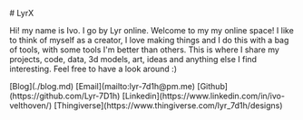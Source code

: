 <!--
[default]
title="Lyrx"
[default.meta]
description="Lyr's little space of the internet"
author="Lyr"
-->
<!-- add favicon -->
[](./favicon.ico)
<!-- stylesheets -->
[](./lib/fontawesome.css)
[](./lib/fa-solid.css)
[](./lib/fa-brands.css)
[](./main.css)
<!-- external pages -->
[](./404.md)

<centered>
# LyrX
</centered>

Hi! my name is Ivo. I go by Lyr online. Welcome to my my online space! I like to think of myself as a creator, I love making things and I do this with a bag of tools, with some tools I'm better than others. This is where I share my projects, code, data, 3d models, art, ideas and anything else I find interesting. Feel free to have a look around :) 

<links boxes>
[<i class="fa-solid fa-rss"></i>Blog](./blog.md)
[<i class="fa-solid fa-envelope"></i>Email](mailto:lyr-7d1h@pm.me)
[<i class="fa-brands fa-github"></i>Github](https://github.com/Lyr-7D1h)
[<i class="fa-brands fa-linkedin"></i>Linkedin](https://www.linkedin.com/in/ivo-velthoven/)
[<i class="fa-solid fa-cube"></i>Thingiverse](https://www.thingiverse.com/lyr_7d1h/designs)
</links>
